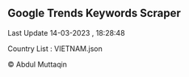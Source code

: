 

## Google Trends Keywords Scraper 
 
Last Update 14-03-2023 , 18:28:48

Country List :
VIETNAM.json



© Abdul Muttaqin 
